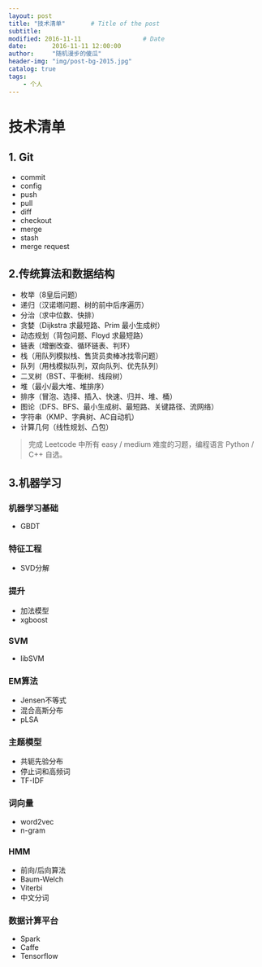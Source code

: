 ```yaml
---
layout: post
title: "技术清单"       # Title of the post
subtitle:
modified: 2016-11-11                 # Date
date:       2016-11-11 12:00:00
author:     "随机漫步的傻瓜"
header-img: "img/post-bg-2015.jpg"
catalog: true
tags:
    - 个人
---
```


# 技术清单

## 1. Git
- commit
- config
- push
- pull
- diff
- checkout
- merge
- stash
- merge request

## 2.传统算法和数据结构
 - 枚举（8皇后问题）
 - 递归（汉诺塔问题、树的前中后序遍历）
 - 分治（求中位数、快排）
 - 贪婪（Dijkstra 求最短路、Prim 最小生成树）
 - 动态规划（背包问题、Floyd 求最短路）
 - 链表（增删改查、循环链表、判环）
 - 栈（用队列模拟栈、售货员卖棒冰找零问题）
 - 队列（用栈模拟队列，双向队列、优先队列）
 - 二叉树（BST、平衡树、线段树）
 - 堆（最小/最大堆、堆排序）
 - 排序（冒泡、选择、插入、快速、归并、堆、桶）
 - 图论（DFS、BFS、最小生成树、最短路、关键路径、流网络）
 - 字符串（KMP、字典树、AC自动机）
 - 计算几何（线性规划、凸包）

>完成 Leetcode 中所有 easy / medium 难度的习题，编程语言 Python / C++ 自选。


## 3.机器学习

### 机器学习基础
- GBDT

### 特征工程
- SVD分解

### 提升
- 加法模型
- xgboost

### SVM
- libSVM

### EM算法
- Jensen不等式
- 混合高斯分布
- pLSA

### 主题模型
- 共轭先验分布
- 停止词和高频词
- TF-IDF

### 词向量
- word2vec
- n-gram

### HMM
- 前向/后向算法
- Baum-Welch
- Viterbi
- 中文分词

### 数据计算平台
- Spark
- Caffe
- Tensorflow
